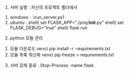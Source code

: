 1. 서버 실행
: 자신의 프로젝트 폴더에서
1) windows : .\run_server.ps1
2) ubuntu :
   shell) set FLASK_APP="./proj/__init__.py"
   shell) set FLASK_DEBUG="true"
   shell) flask run

2. python 모듈 관리
1) 모듈 다운로드
   venv) pip install -r -requirements.txt
2) 모듈 목록 최신화
   venv) pip freeze > requirements.txt

3. 서버 강제 종료
 : Stop-Process -name flask
